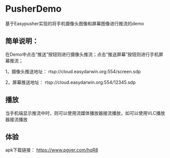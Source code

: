 # PusherDemo
基于Easypusher实现的将手机摄像头图像和屏幕图像进行推流的demo

## 简单说明：
在Demo中点击“推送”按钮则进行摄像头推流；点击“推送屏幕”按钮则进行手机屏幕推流；

1，摄像头推送地址：
rtsp://cloud.easydarwin.org:554/screen.sdp

2，屏幕推送地址：
rtsp://cloud.easydarwin.org:554/12345.sdp

## 播放
当手机端显示推流中时，则可以使用流媒体播放器接流播放，如可以使用VLC播放器接流播放


## 体验
apk下载链接： https://www.pgyer.com/hqR8
